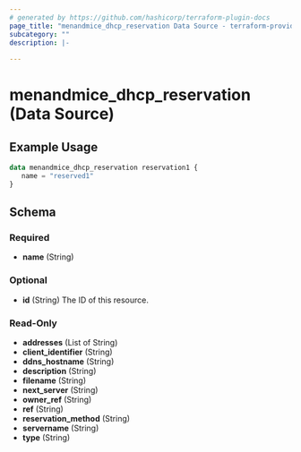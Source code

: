 ```yaml
---
# generated by https://github.com/hashicorp/terraform-plugin-docs
page_title: "menandmice_dhcp_reservation Data Source - terraform-provider-menandmice"
subcategory: ""
description: |-
  
---
```


# menandmice_dhcp_reservation (Data Source)



## Example Usage

```terraform
data menandmice_dhcp_reservation reservation1 {
   name = "reserved1"
}
```

<!-- schema generated by tfplugindocs -->
## Schema

### Required

- **name** (String)

### Optional

- **id** (String) The ID of this resource.

### Read-Only

- **addresses** (List of String)
- **client_identifier** (String)
- **ddns_hostname** (String)
- **description** (String)
- **filename** (String)
- **next_server** (String)
- **owner_ref** (String)
- **ref** (String)
- **reservation_method** (String)
- **servername** (String)
- **type** (String)


